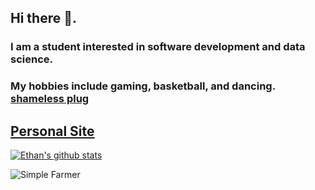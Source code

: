 ## Hi there 👋. 
### I am a student interested in software development and data science. 
### My hobbies include gaming, basketball, and dancing. [shameless plug](https://www.instagram.com/_breaking_boards_/)

## [Personal Site](https://ethanma.netlify.app/)


[![Ethan's github stats](https://github-readme-stats.vercel.app/api?username=em682)](https://github.com/anuraghazra/github-readme-stats)

<img align="left" alt="Simple Farmer" src="https://i.kym-cdn.com/entries/icons/original/000/028/021/work.jpg" />

